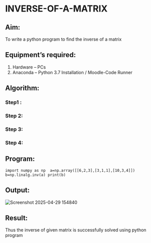 # INVERSE-OF-A-MATRIX
## Aim:
To write a python program to find the inverse of a matrix
## Equipment’s required:
1. 	Hardware – PCs
2. 	Anaconda – Python 3.7 Installation / Moodle-Code Runner
## Algorithm:
### Step1 : 
### Step 2: 
### Step 3: 
### Step 4: 

## Program:
``
import numpy as np 
a=np.array([[6,2,3],[3,1,1],[10,3,4]])
b=np.linalg.inv(a)
print(b)
``
## Output:
![Screenshot 2025-04-29 154840](https://github.com/user-attachments/assets/f6dde7f2-36d4-44b4-aa28-cfc4a73a90c9)

## Result:
Thus the inverse of given matrix is successfully solved using python program

